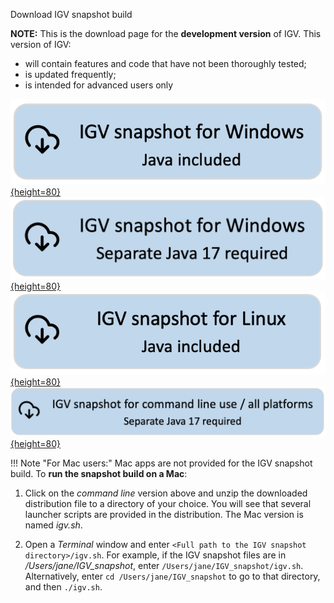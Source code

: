 <!---
The page title should not go in the menu
-->
<p class="page-title"> Download IGV snapshot build</p>


**NOTE:** This is the download page for the **development version** of IGV. This version of IGV:

* will contain features and code that have not been thoroughly tested;
* is updated frequently;
* is intended for advanced users only


[![Windows snapshot with java](img/DownloadSnapshotWindowsWithJava.png){height=80}](https://data.broadinstitute.org/igv/projects/downloads/snapshot/IGV_Win_snapshot-WithJava-installer.exe) 
[![Windows snapshot no java](img/DownloadSnapshotWindowsNeedsJava17.png){height=80}](https://data.broadinstitute.org/igv/projects/downloads/snapshot/IGV_Win_snapshot-installer.exe) 
<BR>
[![Linux snapshot with Java](img/DownloadSnapshotLinux.png){height=80}](https://data.broadinstitute.org/igv/projects/downloads/snapshot/IGV_Linux_snapshot_WithJava.zip)
<BR>
[![Command line snapshot no java](img/DownloadSnapshotCmdLineNeedsJava17.png){height=80}](https://data.broadinstitute.org/igv/projects/downloads/snapshot/IGV_snapshot.zip)

!!! Note "For Mac users:"
Mac apps are not provided for the IGV snapshot build. To **run the snapshot build on a Mac**: 

1. Click on the *command line* version above and unzip the downloaded distribution file to a directory of your choice. You will see that several launcher scripts are provided in the distribution. The Mac version is named *igv.sh*.

2. Open a *Terminal* window and enter `<Full path to the IGV snapshot directory>/igv.sh`. For example, if the IGV snapshot files are in */Users/jane/IGV_snapshot*, enter `/Users/jane/IGV_snapshot/igv.sh`. Alternatively, enter `cd /Users/jane/IGV_snapshot` to go to that directory, and then `./igv.sh`.


